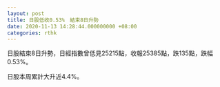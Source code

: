 ```yaml
---
layout: post
title: 日股低收0.53%　結束8日升勢
date: 2020-11-13 14:28:44.000000000 +08:00
categories: rthk
---
```


日股結束8日升勢，日經指數曾低見25215點，收報25385點，跌135點，跌幅0.53%。

日股本周累計大升近4.4%。
